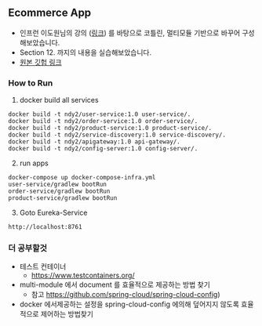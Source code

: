 ## Ecommerce App

- 인프런 이도원님의 강의 ([링크](https://www.inflearn.com/course/스프링-클라우드-마이크로서비스)) 를 바탕으로 코틀린, 멀티모듈 기반으로 바꾸어 구성해보았습니다.
- Section 12. 까지의 내용을 실습해보았습니다.
- [원본 깃헙 링크](https://github.com/joneconsulting/msa_with_spring_cloud)

### How to Run
1. docker build all services
```
docker build -t ndy2/user-service:1.0 user-service/.
docker build -t ndy2/order-service:1.0 order-service/.
docker build -t ndy2/product-service:1.0 product-service/.
docker build -t ndy2/service-discovery:1.0 service-discovery/.
docker build -t ndy2/apigateway:1.0 api-gateway/.
docker build -t ndy2/config-server:1.0 config-server/.
```

2. run apps
```
docker-compose up docker-compose-infra.yml
user-service/gradlew bootRun
order-service/gradlew bootRun
product-service/gradlew bootRun
```

3. Goto Eureka-Service
```
http://localhost:8761
```

### 더 공부할것
- 테스트 컨테이너
  - https://www.testcontainers.org/
- multi-module 에서 document 를 효율적으로 제공하는 방법 찾기
  - 참고 https://github.com/spring-cloud/spring-cloud-config)
- docker 에서제공하는 설정을 spring-cloud-config 에의해 덮어지지 않도록 효율적으로 제어하는 방법찾기 